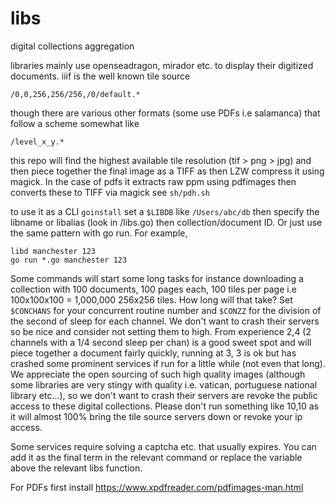 # libs
digital collections aggregation

libraries mainly use openseadragon, mirador etc. to display their digitized documents. iiif is the well known tile source

`/0,0,256,256/256,/0/default.*`

though there are various other formats (some use PDFs i.e salamanca) that follow a scheme somewhat like

`/level_x_y.*`

this repo will find the highest available tile resolution (tif > png > jpg) and then piece together the final image as a TIFF as then LZW compress it using magick. In the case of pdfs it extracts raw ppm using pdfimages then converts these to TIFF via magick see `sh/pdh.sh`

to use it as a CLI `goinstall` set a `$LIBDB` like `/Users/abc/db` then specify the libname or libalias (look in /libs.go) then collection/document ID. Or just use the same pattern with go run. For example,

`libd manchester 123` \
`go run *.go manchester 123`

Some commands will start some long tasks for instance downloading a collection with 100 documents, 100 pages each, 100 tiles per page i.e 100x100x100 = 1,000,000 256x256 tiles. How long will that take? Set `$CONCHANS` for your concurrent routine number and `$CONZZ` for the division of the second of sleep for each channel. We don't want to crash their servers so be nice and consider not setting them to high. From experience 2,4 (2 channels with a 1/4 second sleep per chan) is a good sweet spot and will piece together a document fairly quickly, running at 3, 3 is ok but has crashed some prominent services if run for a little while (not even that long). We appreciate the open sourcing of such high quality images (although some libraries are very stingy with quality i.e. vatican, portuguese national library etc...), so we don't want to crash their servers are revoke the public access to these digital collections. Please don't run something like 10,10 as it will almost 100% bring the tile source servers down or revoke your ip access.

Some services require solving a captcha etc. that usually expires. You can add it as the final term in the relevant command or replace the variable above the relevant libs function.

For PDFs first install https://www.xpdfreader.com/pdfimages-man.html